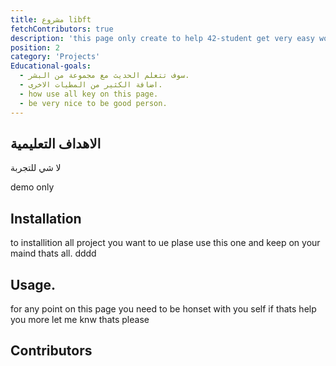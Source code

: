```yaml
---
title: مشروع libft
fetchContributors: true
description: 'this page only create to help 42-student get very easy work with any thing'
position: 2
category: 'Projects'
Educational-goals:
  - سوف تتعلم الحديث مع مجموعة من البشر.
  - اضافة الكثير من المطيات الاخرى.
  - how use all key on this page.
  - be very nice to be good person.
---
```


## الاهداف التعليمية

<list :items="Educational-goals"></list>


لا شي للتجربة 
 
 demo only

## Installation
to installition all project you want to ue plase use this one and keep on your maind thats all.
<alert type='danger'>dddd</alart>

## Usage.
for any point on this page you need to be honset with you self if thats help you more let me knw thats please 

## Contributors

<contributors :items="$contributors"></contributors>
